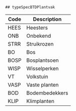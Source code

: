 	## typeSpecBTDPlantvak			
				
|	Code	|	Description	|
|	---	|	---	|
|	HEES	|	Heesters	|
|	ONB	|	Onbekend	|
|	STRR	|	Struikrozen	|
|	BO	|	Bos	|
|	BOSP	|	Bosplantsoen	|
|	WISP	|	Wisselperken	|
|	VT	|	Volkstuin	|
|	VASP	|	Vaste planten	|
|	BOD	|	Bodembedekkers	|
|	KLIP	|	Klimplanten	|
